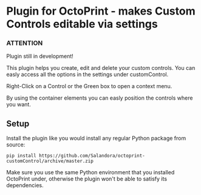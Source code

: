 Plugin for OctoPrint - makes Custom Controls editable via settings
==================================================================

### ATTENTION
Plugin still in development!


This plugin helps you create, edit and delete your custom controls.
You can easly access all the options in the settings under customControl.

Right-Click on a Control or the Green box to open a context menu.

By using the container elements you can easly position the controls where you want.

## Setup

Install the plugin like you would install any regular Python package from source:

    pip install https://github.com/Salandora/octoprint-customControl/archive/master.zip
    
Make sure you use the same Python environment that you installed OctoPrint under, otherwise the plugin
won't be able to satisfy its dependencies.